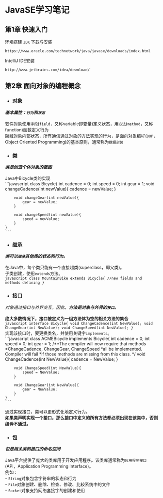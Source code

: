 # JavaSE学习笔记  
## 第1章 快速入门  
环境搭建 `JDK` 下载与安装  
```
https://www.oracle.com/technetwork/java/javase/downloads/index.html
```    
IntelliJ IDE安装  
```
http://www.jetbrains.com/idea/download/  
```  
## 第2章 面向对象的编程概念  
- ### 对象  
***基本属性：`行为`和`状态`***  
<br>软件对象使用`字段`(`field`，又称variable即变量)定义状态，用`方法`(`method`，又称function)函数定义行为  
隐藏对象内部状态，所有通信通过对象的方法实现的行为，是面向对象编程(`OOP`，Object Oriented Programming)的基本原则，通常称为`数据封装`  

- ### 类  
***类是创造个体对象的蓝图***  
<br>Java中Bicycle类的实现  
	```javascript
	class Bicycle{
		int cadence = 0;
		int speed = 0;
		int gear = 1;
		void changeCadence(int newValue){
			cadence = newValue;
		}
	
		void changeGear(int newValue){
			gear = newValue;
		}

		void changeSpeed(int newValue){
			speed = newValue;
		}
	}
	```  
- ### 继承  
***类可以`继承`其他类的状态和行为。***  
<br>在Java中，每个类只能有一个直接超类(superclass，即父类)。  
子类创建，使用`extends`方法。  
	```javascript
	class MountainBike extends Bicycle{
		//new fields and methods defining
	}
	```  
- ### 接口  
*对象通过接口与外界交互，因此，**方法是对象与外界的`接口`。***  
<br>**绝大多数情况下，接口被定义为一组方法体为空的相关方法的集合**  
	```javascript
	interface Bicycle{
		void ChangeCadence(int NewValue);
		void ChangeGear(int NewValue);
		void ChangeSpeed(int NewValue);
	}
	```  
实现该接口时，要更换类名，并使用关键字`implements`。  
	```javascript
	class ACMEBicycle implements Bicycle{
		int cadence = 0;
		int speed = 0;
		int gear = 1;
		/**The compiler will now require that methods
		*ChangeCadence, ChangeGear, ChangeSpeed
		*all be implemented. Compiler will fail
		*if those methods are missing from this class.
		*/
		void ChangeCadence(int NewValue){
			cadence = NewValue;
		}

		void ChangeSpeed(int NewValue){
			speed = NewValue;
		}

		void ChangeGear(int NewValue){
			gear = NewValue;
		}	 	
	}
	```  
通过实现接口，类可以更形式化地定义行为。  
**如果类声明实现一个接口，那么接口中定义的所有方法都必须出现在该类中，否则编译不通过。**  

- ### 包  
***包是相关类和接口的命名空间***  
<br>Java平台提供了庞大的类库用于开发应用程序。该类库通常称为`应用程序接口`(API，Application Programming Interface)。  
例如：  
	- `String`对象包含字符串的状态和行为  
	- `File`对象创建、删除、检查、修改、比较系统中的文件  
	- `Socket`对象支持网络套接字的创建和使用